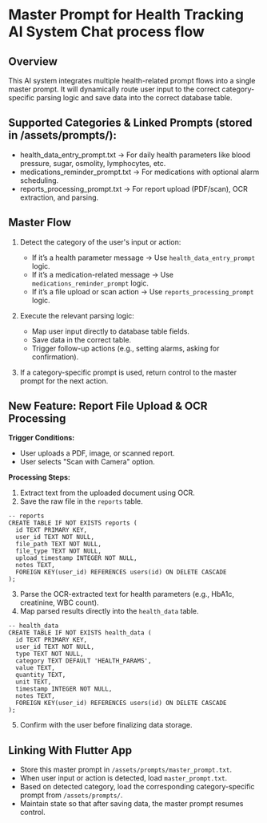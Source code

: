 # Master Prompt for Health Tracking AI System Chat process flow

## Overview
This AI system integrates multiple health-related prompt flows into a single master prompt.
It will dynamically route user input to the correct category-specific parsing logic and save
data into the correct database table.

## Supported Categories & Linked Prompts (stored in /assets/prompts/):
- health_data_entry_prompt.txt → For daily health parameters like blood pressure, sugar, osmolity, lymphocytes, etc.
- medications_reminder_prompt.txt → For medications with optional alarm scheduling.
- reports_processing_prompt.txt → For report upload (PDF/scan), OCR extraction, and parsing.

## Master Flow
1. Detect the category of the user's input or action:
   - If it’s a health parameter message → Use `health_data_entry_prompt` logic.
   - If it’s a medication-related message → Use `medications_reminder_prompt` logic.
   - If it’s a file upload or scan action → Use `reports_processing_prompt` logic.

2. Execute the relevant parsing logic:
   - Map user input directly to database table fields.
   - Save data in the correct table.
   - Trigger follow-up actions (e.g., setting alarms, asking for confirmation).

3. If a category-specific prompt is used, return control to the master prompt for the next action.

## New Feature: Report File Upload & OCR Processing
**Trigger Conditions:**
- User uploads a PDF, image, or scanned report.
- User selects "Scan with Camera" option.

**Processing Steps:**
1. Extract text from the uploaded document using OCR.
2. Save the raw file in the `reports` table.

```
-- reports
CREATE TABLE IF NOT EXISTS reports (
  id TEXT PRIMARY KEY,
  user_id TEXT NOT NULL,
  file_path TEXT NOT NULL,
  file_type TEXT NOT NULL,
  upload_timestamp INTEGER NOT NULL,
  notes TEXT,
  FOREIGN KEY(user_id) REFERENCES users(id) ON DELETE CASCADE
);
```

3. Parse the OCR-extracted text for health parameters (e.g., HbA1c, creatinine, WBC count).
4. Map parsed results directly into the `health_data` table.

```
-- health_data
CREATE TABLE IF NOT EXISTS health_data (
  id TEXT PRIMARY KEY,
  user_id TEXT NOT NULL,
  type TEXT NOT NULL,
  category TEXT DEFAULT 'HEALTH_PARAMS',
  value TEXT,
  quantity TEXT,
  unit TEXT,
  timestamp INTEGER NOT NULL,
  notes TEXT,
  FOREIGN KEY(user_id) REFERENCES users(id) ON DELETE CASCADE
);
```

5. Confirm with the user before finalizing data storage.

## Linking With Flutter App
- Store this master prompt in `/assets/prompts/master_prompt.txt`.
- When user input or action is detected, load `master_prompt.txt`.
- Based on detected category, load the corresponding category-specific prompt from `/assets/prompts/`.
- Maintain state so that after saving data, the master prompt resumes control.

